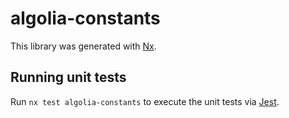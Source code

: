 # algolia-constants

This library was generated with [Nx](https://nx.dev).

## Running unit tests

Run `nx test algolia-constants` to execute the unit tests via [Jest](https://jestjs.io).
